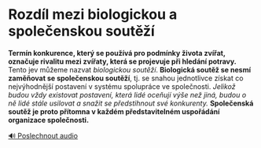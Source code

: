 # Rozdíl mezi biologickou a společenskou soutěží

**Termín konkurence, který se používá pro podmínky života zvířat, označuje rivalitu mezi zvířaty, která se projevuje při hledání potravy.** Tento jev můžeme nazvat *biologickou soutěží*. **Biologická soutěž se nesmí zaměňovat se společenskou soutěží**, tj. se snahou jednotlivce získat co nejvýhodnější postavení v systému spolupráce ve společnosti. *Jelikož budou vždy existovat postavení, která lidé oceňují výše než jiná, budou o ně lidé stále usilovat a snažit se předstihnout své konkurenty.* **Společenská soutěž je proto přítomna v každém představitelném uspořádání organizace společnosti.**

[🔊 Poslechnout audio](/data/7-paragraphs/audio/chapter_56/para_011-Termn-konkurence-kter-se-pouv-pro-podmnky.mp3) 